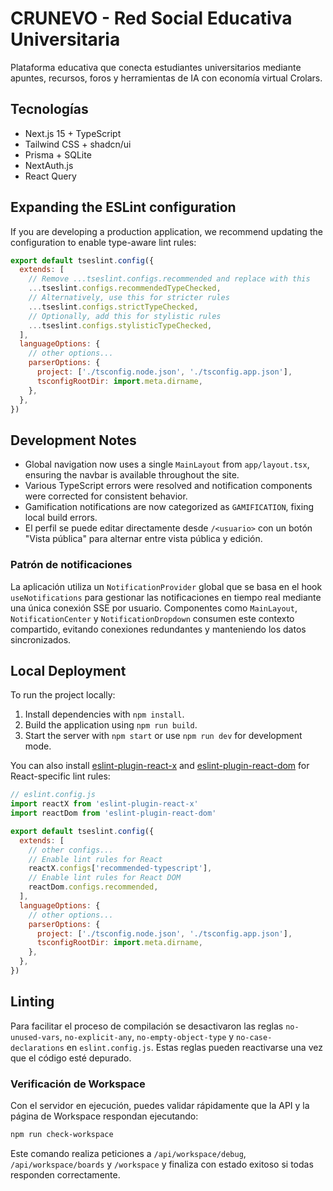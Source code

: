# CRUNEVO - Red Social Educativa Universitaria

Plataforma educativa que conecta estudiantes universitarios mediante apuntes, recursos, foros y herramientas de IA con economía virtual Crolars.

## Tecnologías

- Next.js 15 + TypeScript
- Tailwind CSS + shadcn/ui
- Prisma + SQLite
- NextAuth.js
- React Query

## Expanding the ESLint configuration

If you are developing a production application, we recommend updating the configuration to enable type-aware lint rules:

```js
export default tseslint.config({
  extends: [
    // Remove ...tseslint.configs.recommended and replace with this
    ...tseslint.configs.recommendedTypeChecked,
    // Alternatively, use this for stricter rules
    ...tseslint.configs.strictTypeChecked,
    // Optionally, add this for stylistic rules
    ...tseslint.configs.stylisticTypeChecked,
  ],
  languageOptions: {
    // other options...
    parserOptions: {
      project: ['./tsconfig.node.json', './tsconfig.app.json'],
      tsconfigRootDir: import.meta.dirname,
    },
  },
})
```

## Development Notes

- Global navigation now uses a single `MainLayout` from `app/layout.tsx`, ensuring the navbar is available throughout the site.
- Various TypeScript errors were resolved and notification components were corrected for consistent behavior.
- Gamification notifications are now categorized as `GAMIFICATION`, fixing local build errors.
- El perfil se puede editar directamente desde `/<usuario>` con un botón "Vista pública" para alternar entre vista pública y edición.

### Patrón de notificaciones

La aplicación utiliza un `NotificationProvider` global que se basa en el hook `useNotifications` para gestionar las notificaciones en tiempo real mediante una única conexión SSE por usuario. Componentes como `MainLayout`, `NotificationCenter` y `NotificationDropdown` consumen este contexto compartido, evitando conexiones redundantes y manteniendo los datos sincronizados.

## Local Deployment

To run the project locally:

1. Install dependencies with `npm install`.
2. Build the application using `npm run build`.
3. Start the server with `npm start` or use `npm run dev` for development mode.

You can also install [eslint-plugin-react-x](https://github.com/Rel1cx/eslint-react/tree/main/packages/plugins/eslint-plugin-react-x) and [eslint-plugin-react-dom](https://github.com/Rel1cx/eslint-react/tree/main/packages/plugins/eslint-plugin-react-dom) for React-specific lint rules:

```js
// eslint.config.js
import reactX from 'eslint-plugin-react-x'
import reactDom from 'eslint-plugin-react-dom'

export default tseslint.config({
  extends: [
    // other configs...
    // Enable lint rules for React
    reactX.configs['recommended-typescript'],
    // Enable lint rules for React DOM
    reactDom.configs.recommended,
  ],
  languageOptions: {
    // other options...
    parserOptions: {
      project: ['./tsconfig.node.json', './tsconfig.app.json'],
      tsconfigRootDir: import.meta.dirname,
    },
  },
})
```

## Linting

Para facilitar el proceso de compilación se desactivaron las reglas `no-unused-vars`, `no-explicit-any`, `no-empty-object-type` y `no-case-declarations` en `eslint.config.js`. Estas reglas pueden reactivarse una vez que el código esté depurado.

### Verificación de Workspace

Con el servidor en ejecución, puedes validar rápidamente que la API y la página de Workspace respondan ejecutando:

```bash
npm run check-workspace
```

Este comando realiza peticiones a `/api/workspace/debug`, `/api/workspace/boards` y `/workspace` y finaliza con estado exitoso si todas responden correctamente.

